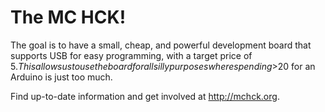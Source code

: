 # The MC HCK!

The goal is to have a small, cheap, and powerful development board
that supports USB for easy programming, with a target price of $5.
This allows us to use the board for all silly purposes
where spending >$20 for an Arduino is just too much.

Find up-to-date information and get involved at <http://mchck.org>.
